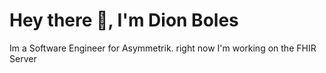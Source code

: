 # Hey there 👋, I'm Dion Boles
Im a Software Engineer for Asymmetrik. right now I'm working on the FHIR Server
